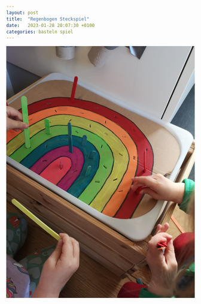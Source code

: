 ```yaml
---
layout: post
title:  "Regenbogen Steckspiel"
date:   2023-01-28 20:07:30 +0100
categories: basteln spiel
---
```

![Regenbogen Steckspiel](/assets/regenbogen_steckspiel.jpeg)